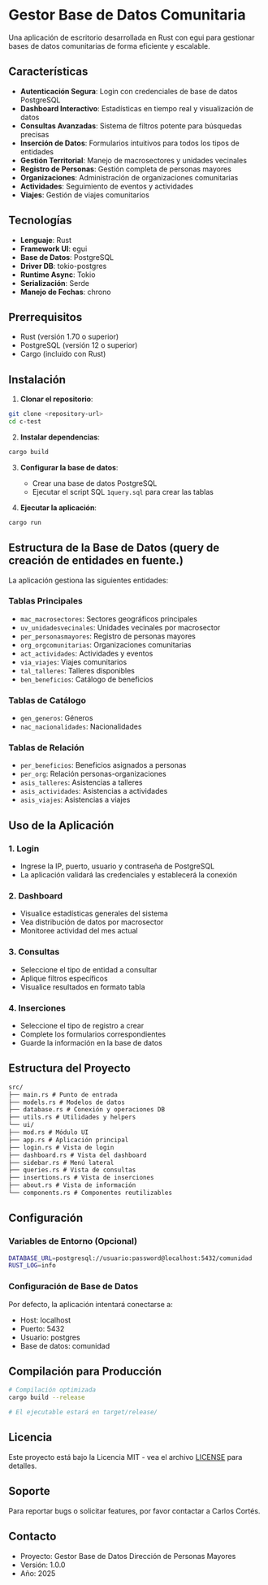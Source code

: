 # Gestor Base de Datos Comunitaria

Una aplicación de escritorio desarrollada en Rust con egui para gestionar bases de datos comunitarias de forma eficiente y escalable.

## Características

- **Autenticación Segura**: Login con credenciales de base de datos PostgreSQL
- **Dashboard Interactivo**: Estadísticas en tiempo real y visualización de datos
- **Consultas Avanzadas**: Sistema de filtros potente para búsquedas precisas
- **Inserción de Datos**: Formularios intuitivos para todos los tipos de entidades
- **Gestión Territorial**: Manejo de macrosectores y unidades vecinales
- **Registro de Personas**: Gestión completa de personas mayores
- **Organizaciones**: Administración de organizaciones comunitarias
- **Actividades**: Seguimiento de eventos y actividades
- **Viajes**: Gestión de viajes comunitarios

## Tecnologías

- **Lenguaje**: Rust
- **Framework UI**: egui
- **Base de Datos**: PostgreSQL
- **Driver DB**: tokio-postgres
- **Runtime Async**: Tokio
- **Serialización**: Serde
- **Manejo de Fechas**: chrono

## Prerrequisitos

- Rust (versión 1.70 o superior)
- PostgreSQL (versión 12 o superior)
- Cargo (incluido con Rust)

## Instalación

1. **Clonar el repositorio**:

```bash
git clone <repository-url>
cd c-test
```

2. **Instalar dependencias**:

```bash
cargo build
```

3. **Configurar la base de datos**:

   - Crear una base de datos PostgreSQL
   - Ejecutar el script SQL `1query.sql` para crear las tablas

4. **Ejecutar la aplicación**:

```bash
cargo run
```

## Estructura de la Base de Datos (query de creación de entidades en fuente.)

La aplicación gestiona las siguientes entidades:

### Tablas Principales

- `mac_macrosectores`: Sectores geográficos principales
- `uv_unidadesvecinales`: Unidades vecinales por macrosector
- `per_personasmayores`: Registro de personas mayores
- `org_orgcomunitarias`: Organizaciones comunitarias
- `act_actividades`: Actividades y eventos
- `via_viajes`: Viajes comunitarios
- `tal_talleres`: Talleres disponibles
- `ben_beneficios`: Catálogo de beneficios

### Tablas de Catálogo

- `gen_generos`: Géneros
- `nac_nacionalidades`: Nacionalidades

### Tablas de Relación

- `per_beneficios`: Beneficios asignados a personas
- `per_org`: Relación personas-organizaciones
- `asis_talleres`: Asistencias a talleres
- `asis_actividades`: Asistencias a actividades
- `asis_viajes`: Asistencias a viajes

## Uso de la Aplicación

### 1. Login

- Ingrese la IP, puerto, usuario y contraseña de PostgreSQL
- La aplicación validará las credenciales y establecerá la conexión

### 2. Dashboard

- Visualice estadísticas generales del sistema
- Vea distribución de datos por macrosector
- Monitoree actividad del mes actual

### 3. Consultas

- Seleccione el tipo de entidad a consultar
- Aplique filtros específicos
- Visualice resultados en formato tabla

### 4. Inserciones

- Seleccione el tipo de registro a crear
- Complete los formularios correspondientes
- Guarde la información en la base de datos

## Estructura del Proyecto

```markdown
src/
├── main.rs # Punto de entrada
├── models.rs # Modelos de datos
├── database.rs # Conexión y operaciones DB
├── utils.rs # Utilidades y helpers
└── ui/
├── mod.rs # Módulo UI
├── app.rs # Aplicación principal
├── login.rs # Vista de login
├── dashboard.rs # Vista del dashboard
├── sidebar.rs # Menú lateral
├── queries.rs # Vista de consultas
├── insertions.rs # Vista de inserciones
├── about.rs # Vista de información
└── components.rs # Componentes reutilizables
```

## Configuración

### Variables de Entorno (Opcional)

```bash
DATABASE_URL=postgresql://usuario:password@localhost:5432/comunidad
RUST_LOG=info
```

### Configuración de Base de Datos

Por defecto, la aplicación intentará conectarse a:

- Host: localhost
- Puerto: 5432
- Usuario: postgres
- Base de datos: comunidad

## Compilación para Producción

```bash
# Compilación optimizada
cargo build --release

# El ejecutable estará en target/release/
```

## Licencia

Este proyecto está bajo la Licencia MIT - vea el archivo [LICENSE](LICENSE) para detalles.

## Soporte

Para reportar bugs o solicitar features, por favor contactar a Carlos Cortés.

## Contacto

- Proyecto: Gestor Base de Datos Dirección de Personas Mayores
- Versión: 1.0.0
- Año: 2025
